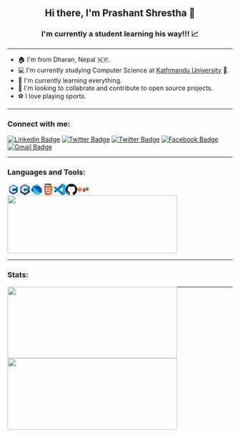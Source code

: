 <h2 align = "center"> Hi there, I'm Prashant Shrestha 👋 </h2>
<h3 align = "center"> I'm currently a student learning his way!!! 📈</h3>

---

- 🏠 I'm from Dharan, Nepal 🇳🇵.
- 💻 I'm currently studying Computer Science at [Kathmandu University](https://ku.edu.np) 🏫.
- 🌱 I'm currently learning everything.
- 🙌 I'm looking to collabrate and contribute to open source projects.
- ⚽ I love playing sports.


---


### Connect with me:

[![Linkedin Badge](https://img.shields.io/badge/-Prashant_Shrestha-blue?style=square&logo=Linkedin&logoColor=white&link=https://www.linkedin.com/in/Prashant-Shrestha)](https://www.linkedin.com/in/prashant-shrestha-a55bb8226/)
[![Twitter Badge](https://img.shields.io/badge/-Prashantstha315-lightblue?style=square&logo=twitter&logoColor=white&link=https://twitter.com/Prashantstha315)](https://twitter.com/prashantstha315/)
[![Twitter Badge](https://img.shields.io/badge/-prashantstha315-red?style=square&logo=instagram&logoColor=white&link=https://instagram.com/Prashantstha315)](https://www.instagram.com/prashantstha315/)
[![Facebook Badge](https://img.shields.io/badge/-Shrestha_Prashant_Newar-blue?style=square&logo=Facebook&logoColor=white&link=https://facebook.com/shresthaprashantnewar)](https://www.facebook.com/james.shrestha.96155/)
[![Gmail Badge](https://img.shields.io/badge/prashantstha1110@gmail.com-white?style=square&logo=Gmail&logoColor=&link=mailto:prashantstha1110@gmail.com)](mailto:prashantstha1110@gmail.com)


---


### Languages and Tools:

<img align="left" alt="C" width="26px" src="https://raw.githubusercontent.com/github/explore/78df643247d429f6cc873026c0622819ad797942/topics/c/c.png" />
<img align="left" alt="CPP" width="26px" src="https://raw.githubusercontent.com/github/explore/78df643247d429f6cc873026c0622819ad797942/topics/cpp/cpp.png" />
<img align="left" alt="Dart" width="26px" src="https://raw.githubusercontent.com/github/explore/78df643247d429f6cc873026c0622819ad797942/topics/dart/dart.png" />
<img align="left" alt="HTML5" width="26px" src="https://raw.githubusercontent.com/github/explore/80688e429a7d4ef2fca1e82350fe8e3517d3494d/topics/html/html.png"/>
<img align="left" alt="Visual Studio Code" width="26px" src="https://raw.githubusercontent.com/github/explore/80688e429a7d4ef2fca1e82350fe8e3517d3494d/topics/visual-studio-code/visual-studio-code.png" />
<img align="left" alt="GitHub" width="26px" src="https://raw.githubusercontent.com/github/explore/78df643247d429f6cc873026c0622819ad797942/topics/github/github.png" />
<img align="center" alt="Git" width="26px" src="https://raw.githubusercontent.com/github/explore/80688e429a7d4ef2fca1e82350fe8e3517d3494d/topics/git/git.png" />
<a href="https://github.com/panda315">
    <img align="center" height="130em" width="380em" src="https://github-readme-stats.vercel.app/api/top-langs/?username=Panda315&theme=algolia&show_icons=true&hide_border=false&layout=compact"/></a>

---


### Stats:
<p>
<a href="https://github.com/panda315">
  <img align = "left" height="160em" width="380em" src="https://github-readme-stats-eight-theta.vercel.app/api?username=panda315&show_icons=true&theme=algolia&include_all_commits=true&count_private=true&hide=issues"/>  
  <img align="left" height="160em"  width="380em" src="https://github-readme-streak-stats.herokuapp.com/?user=Panda315&theme=algolia&hide_border=false&layout=compact"/>
</a>
</p>
<p>
  
---